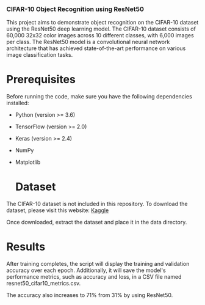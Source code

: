 ### CIFAR-10 Object Recognition using ResNet50

This project aims to demonstrate object recognition on the CIFAR-10 dataset using the ResNet50 deep learning model. The CIFAR-10 dataset consists of 60,000 32x32 color images across 10 different classes, with 6,000 images per class. The ResNet50 model is a convolutional neural network architecture that has achieved state-of-the-art performance on various image classification tasks.

# Prerequisites

Before running the code, make sure you have the following dependencies installed:

* Python (version >= 3.6)
  
* TensorFlow (version >= 2.0)
  
* Keras (version >= 2.4)
  
* NumPy
  
* Matplotlib

  # Dataset
The CIFAR-10 dataset is not included in this repository. To download the dataset, please visit this website: [Kaggle]( https://www.kaggle.com/competitions/cifar-10/data)

Once downloaded, extract the dataset and place it in the data directory.

# Results
After training completes, the script will display the training and validation accuracy over each epoch. Additionally, it will save the model's performance metrics, such as accuracy and loss, in a CSV file named resnet50_cifar10_metrics.csv.

The accuracy also increases to 71% from 31% by using ResNet50.



  
 
